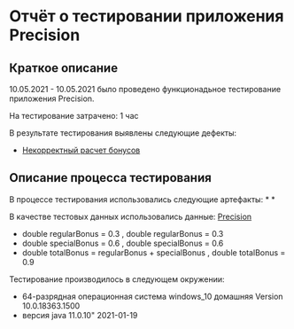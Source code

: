 # Отчёт о тестировании приложения Precision

## Краткое описание

10.05.2021 - 10.05.2021  было проведено функционадьное тестирование приложения Precision.

На тестирование затрачено: 1 час

В результате тестирования выявлены следующие дефекты:
* [Некорректный расчет бонусов](https://github.com/ivan3035789/test_3/issues/1)

## Описание процесса тестирования

В процессе тестирования использовались следующие артефакты:
* 
* 


В качестве тестовых данных использовались данные: [Precision](https://github.com/netology-code/javaqa-homeworks/tree/master/programming)

* double regularBonus = 0.3 ,     double regularBonus = 0.3
* double specialBonus = 0.6   ,    double specialBonus = 0.6
* double totalBonus = regularBonus + specialBonus   ,   double totalBonus = 0.9

Тестирование производилось в следующем окружении:
* 64-разрядная операционная система windows_10 домашняя Version 10.0.18363.1500
* версия java 11.0.10" 2021-01-19